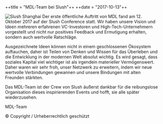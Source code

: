++title = "MDL-Team bei Slush"++
++date = "2017-10-13"++

![Slush Shanghai](https://ipfs.io/ipfs/QmcN4PPiFfizycvjp5xteL2RPjresxXCau51USXifKLcdP)
Der erste öffentliche Auftritt von MDL fand am 12. Oktober 2017 auf der Slush Conference statt. Wir haben unsere Vision und Ideen mehreren erfahrenen VC-Investoren und High-Tech-Unternehmern vorgestellt und nicht nur positives Feedback und Ermutigung erhalten, sondern auch wertvolle Ratschläge.

Ausgezeichnete Ideen können nicht in einem geschlossenen Ökosystem auftauchen, daher ist Teilen von Denken und Wissen für das Überleben und die Entwicklung in der modernen Welt absolut wichtig. Es wird gesagt, dass soziales Kapital viel wichtiger ist als irgendein materieller Vermögenswert. Daher waren wir sehr froh, unser Netzwerk zu erweitern, indem wir neue wertvolle Verbindungen gewannen und unsere Bindungen mit alten Freunden stärkten.

Das MDL-Team ist der Crew von Slush äußerst dankbar für die reibungslose Organisation dieses inspirierenden Events und hofft, sie alle später wiederzusehen.

MDL-Team

© Copyright / Urheberrechtlich geschützt
